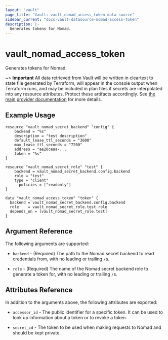```yaml
---
layout: "vault"
page_title: "Vault: vault_nomad_access_token data source"
sidebar_current: "docs-vault-datasource-nomad-access-token"
description: |-
  Generates tokens for Nomad.
---
```


# vault\_nomad\_access\_token

Generates tokens for Nomad.

~> **Important** All data retrieved from Vault will be
written in cleartext to state file generated by Terraform, will appear in
the console output when Terraform runs, and may be included in plan files
if secrets are interpolated into any resource attributes.
Protect these artifacts accordingly. See
[the main provider documentation](../index.html)
for more details.

## Example Usage

```hcl
resource "vault_nomad_secret_backend" "config" {
	backend = "%s"
	description = "test description"
	default_lease_ttl_seconds = "3600"
	max_lease_ttl_seconds = "7200"
	address = "ae20ceaa-...
	token = "%s"
}

resource "vault_nomad_secret_role" "test" {
    backend = vault_nomad_secret_backend.config.backend
    role = "test"
    type = "client"
	  policies = ["readonly"]
}

data "vault_nomad_access_token" "token" {
  backend = vault_nomad_secret_backend.config.backend
  role    = vault_nomad_secret_role.test.role
  depends_on = [vault_nomad_secret_role.test]
}
```

## Argument Reference

The following arguments are supported:

* `backend` - (Required) The path to the Nomad secret backend to
read credentials from, with no leading or trailing `/`s.

* `role` - (Required) The name of the Nomad secret backend role to generate
a token for, with no leading or trailing `/`s.

## Attributes Reference

In addition to the arguments above, the following attributes are exported:

* `accessor_id` - The public identifier for a specific token. It can be used 
to look up information about a token or to revoke a token.

* `secret_id` - The token to be used when making requests to Nomad and should be kept private.
